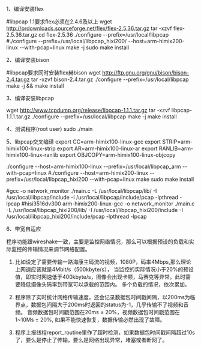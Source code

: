 1、编译安装flex

#libpcap 1.1要求flex必须在2.4.6及以上
wget http://prdownloads.sourceforge.net/flex/flex-2.5.36.tar.gz
tar -xzvf flex-2.5.36.tar.gz
cd flex-2.5.36
./configure --prefix=/usr/local/libpcap
#./configure --prefix=/usr/local/libpcap_hixi200/ --host=arm-himix200-linux --with-pcap=linux
make -j
sudo make install

2、编译安装bison

#libpcap要求同时安装flex赫bison
wget http://ftp.gnu.org/gnu/bison/bison-2.4.tar.gz
tar -xzvf bison-2.4.tar.gz
./configure --prefix=/usr/local/libpcap
make -j && make install

3、编译安装libpcap

wget http://www.tcpdump.org/release/libpcap-1.1.1.tar.gz
tar -xzvf libpcap-1.1.1.tar.gz
./configure --prefix=/usr/local/libpcap
make -j
make install

4、测试程序(root user)
sudo ./main


5、libpcap交叉编译 
export CC=arm-himix100-linux-gcc
export STRIP=arm-himix100-linux-strip
export AR=arm-himix100-linux-ar
export RANLIB=arm-himix100-linux-ranlib
export OBJCOPY=arm-himix100-linux-objcopy

./configure --host=arm-himix100-linux --prefix=/usr/local/libpcap_arm --with-pcap=linux
#./configure  --host=arm-himix200-linux --prefix=/usr/local/libpcap_hixi200 --with-pcap=linux
make
sudo make install

#gcc -o network_monitor ./main.c -L /usr/local/libpcap/lib/ -I /usr/local/libpcap/include -I /usr/local/libpcap/include/pcap -lpthread -lpcap 
#hisi3516dv300
arm-himix200-linux-gcc -o network_monitor ./main.c -L /usr/local/libpcap_hixi200/lib/ -I /usr/local/libpcap_hixi200/include -I /usr/local/libpcap_hixi200/include/pcap  -lpthread -lpcap 

6、带宽自适应

程序功能跟wireshake一致，主要是监控网络情况，那么可以根据预设的负载和实际监控的传输情况来调节网络配置。

1) 比如设定了需要传输一路海康主码流的视频，1080P，码率4Mbps,那么理论上网速应该就是4Mbit/s（500kbyte/s），
当监控的实际情况小于20%的预设值，即实时网速低于400kbyte/s，图像会出现卡顿，马赛克等异常。此时需要降低摄像头码率到带宽可以承载的范围内。
多个负载的情况，依次累加。

2) 程序除了实时统计网络传输速度，还会记录数据包时间戳间隔，以200ms为临界点，数据包间隔大于200ms时返回的status为-1，几乎传输不了视频和音频。
音频数据包时间戳范围在20ms ± 20%，视频数据包时间戳范围在1~10Ms ± 20%, 如果不能快速恢复，数据传输必然出现了故障。

3) 程序上报线程report_routine里作了超时检测，如果数据包时间戳间隔超过10s了，要么是停止了传输，要么是网络出现异常，堵塞或者断网了。

